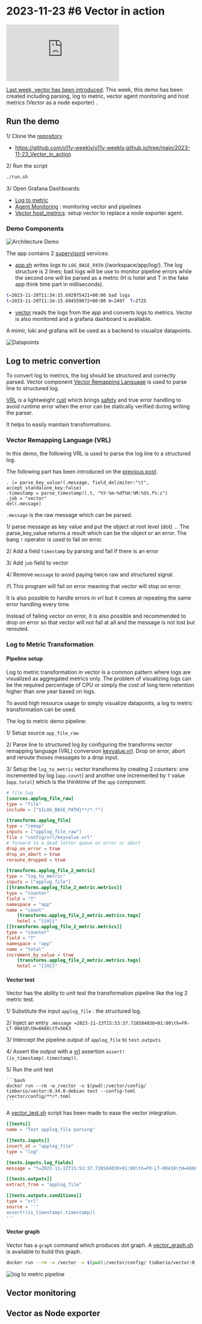 # 2023-11-23 #6 Vector in action

<iframe src="https://youtu.be/gYoY9NCajbE?si=JZ3jjXYX82qB1M40" title="Vector.dev Log_to_metric demo" frameborder="0" allow="accelerometer; autoplay; clipboard-write; encrypted-media; gyroscope; picture-in-picture; web-share" allowfullscreen></iframe>

[Last week, vector has been introduced](../2023-11-16_Meet_Vector/README.md). This week, this demo has been created including parsing, log to metric, vector agent monitoring and host metrics (Vector as a node exporter) .

## Run the demo

1/ Clone the [repository](./)
- https://github.com/o11y-weekly/o11y-weekly.github.io/tree/main/2023-11-23_Vector_in_action

2/ Run the script
```bash
./run.sh
```

3/ Open Grafana Dashboards:
  - [Log to metric](http://localhost:3000/d/eEZIy984z/log-2-metric?orgId=1&refresh=5s)
  - [Agent Monitoring](http://localhost:3000/d/NzDtFbMVz/agent-monitoring?orgId=1&refresh=5s) : monitoring vector and pipelines
  - [Vector host_metrics](http://localhost:3000/d/rYdddlPWk/node-exporter-vector-host-metrics?orgId=1&refresh=5s): setup vector to replace a node exporter agent.

### Demo Components

![Architecture Demo](./docker-compose.png)

The app contains 2 [supervisord](http://supervisord.org/) services: 
- [app.sh](./app/app.sh) writes logs to `LOG_BASE_PATH` (/workspace/app/log/). The log structure is 2 lines; bad logs will be use to monitor pipeline errors while the second one will be parsed as a metric (H is hotel and T in the fake app think time part in milliseconds).
 ```bash
t=2023-11-20T11:34:15.692975421+00:00 bad logs
t=2023-11-20T11:34:15.694559072+00:00 H=2497  T=2725
```
- [vector](./app/supervisor/supervisor.d/vector.ini) reads the logs from the app and converts logs to metrics. Vector is also monitored and a grafana dashboard is available.

A mimir, loki and grafana will be used as a backend to visualize datapoints.

![Datapoints](./Log2Metrics_Dashboard.png)

## Log to metric convertion

To convert log to metrics, the log should be structured and correctly parsed. Vector component [Vector Remapping Language](https://vector.dev/docs/reference/vrl/) is used to parse line to structured log.

[VRL](https://vector.dev/docs/reference/vrl/) is a lightweight [rust](https://www.rust-lang.org/) which brings [safety](https://vector.dev/docs/reference/vrl/#safety) and true error handling to avoid runtime error when the error can be statically verified during writing the parser. 

It helps to easily maintain transformations.

### Vector Remapping Language (VRL)
In this demo, the following VRL is used to parse the log line to a structured log.

The following part has been introduced on the [previous post](../2023-11-16_Meet_Vector/README.md).

```vrl
. |= parse_key_value!(.message, field_delimiter:"\t", accept_standalone_key:false)
.timestamp = parse_timestamp!(.t, "%Y-%m-%dT%H:%M:%S%.f%:z")
.job = "vector"
del(.message)
```

`.message` is the raw message which can be parsed.

1/ parse message as key value and put the object at root level (dot) `.`. The parse_key_value returns a result which can be the object or an error. The bang `!` operator is used to fail on error.

2/ Add a field `timestamp` by parsing and fail if there is an error

3/ Add `job` field to vector

4/ Remove `message` to avoid paying twice raw and structured signal.

/!\ This program will fail on error meaning that vector will stop on error.

It is also possible to handle errors in vrl but it comes at repeating the same error handling every time.

Instead of failing vector on error, it is also possible and recommended to drop on error so that vector will not fail at all and the message is not lost but rerouted.

### Log to Metric Transformation
#### Pipeline setup
Log to metric transformation in vector is a common pattern where logs are visualized as aggregated metrics only. The problem of visualizing logs can be the required percentage of CPU or simply the cost of long term retention higher than one year based on logs.

To avoid high resource usage to simply visualize datapoints, a log to metric transformation can be used.

The log to metric demo pipeline: 

1/ Setup source `app_file_raw`

2/ Parse line to structured log by configuring the transforms vector remapping language (VRL) conversion [keyvalue.vrl](./vector/vrl/keyvalue.vrl). Drop on error, abort and reroute thoses messages to a drop input.

3/ Setup the `log_to_metric` vector transforms by creating 2 counters: one incremented by log (`app.count`) and another one incremented by `T` value (`app.total`) which is the thinktime of the `app` component.

```toml
# file log
[sources.applog_file_raw]
type = "file"
include = ["${LOG_BASE_PATH}**/*.*"]

[transforms.applog_file]
type = "remap"
inputs = ["applog_file_raw"]
file = "config/vrl/keyvalue.vrl"
# forward to a dead letter queue on error or abort 
drop_on_error = true
drop_on_abort = true
reroute_dropped = true

[transforms.applog_file_2_metric]
type = "log_to_metric"
inputs = ["applog_file"]
[[transforms.applog_file_2_metric.metrics]]
type = "counter"
field = "T"
namespace = "app"
name = "count"
    [transforms.applog_file_2_metric.metrics.tags]
    hotel = "{{H}}"
[[transforms.applog_file_2_metric.metrics]]
type = "counter"
field = "T"
namespace = "app"
name = "total"
increment_by_value = true
    [transforms.applog_file_2_metric.metrics.tags]
    hotel = "{{H}}"
```

#### Vector test
Vector has the ability to unit test the transformation pipeline like the log 2 metric test.

1/ Substitute the input `applog_file` : the structured log.

2/ Inject an entry `.message =2023-11-13T15:53:37.728584030+01:00\th=FR-LT-00410\tH=6666\tT=5663`

3/ Intercept the pipeline output of `applog_file` to `test.outputs`

4/ Assert the output with a [vrl]((https://vector.dev/docs/reference/vrl/)) assertion `assert!(is_timestamp(.timestamp))`.

5/ Run the unit test

    ```bash
    docker run --rm -w /vector -v $(pwd):/vector/config/ timberio/vector:0.34.0-debian test --config-toml /vector/config/**/*.toml
    ```

A [vector_test.sh](./vector/vector_test.sh) script has been made to ease the vector integration.

```toml
[[tests]]
name = "Test applog_file parsing"

[[tests.inputs]]
insert_at = "applog_file"
type = "log" 

[tests.inputs.log_fields]
message = "t=2023-11-13T15:53:37.728584030+01:00\th=FR-LT-00410\tH=6666\tT=5663"

[[tests.outputs]]
extract_from = "applog_file"

[[tests.outputs.conditions]]
type = "vrl"
source = '''
assert!(is_timestamp(.timestamp))
'''
```

#### Vector graph

Vector has a `graph` command which produces dot graph. A [vector_graph.sh](./vector/vector_graph.sh) is available to build this graph.

```bash
docker run --rm -w /vector -v $(pwd):/vector/config/ timberio/vector:0.34.0-debian graph --config-toml /vector/config/**/*.toml | dot -Tsvg > graph.svg
```

![log to metric pipeline](./graph.svg)

## Vector monitoring

## Vector as Node exporter